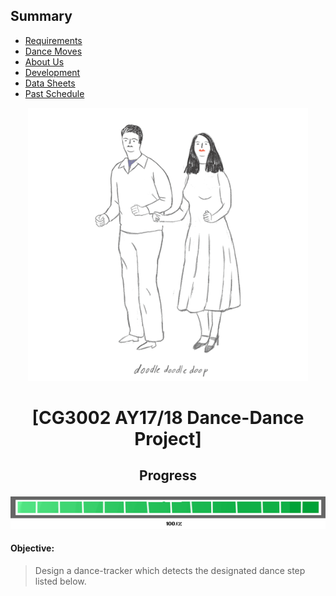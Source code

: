 ## Summary

* [Requirements][req]
* [Dance Moves][dance]
* [About Us][about]
* [Development][dev]
* [Data Sheets][data]
* [Past Schedule][schedule]

<p align="center">
  <img src="resources/images/main.gif">
</p>

# <p align="center"> [CG3002 AY17/18 Dance-Dance Project] </p>

## <p align="center"> Progress </p>

![](resources/images/progress/PROGRESS_BAR13.png)


#### Objective: 

> Design a dance-tracker which detects the designated dance step listed below.

[req]: https://github.com/cardboardcode/dancedance/blob/master/resources/docs/CG3002-dance.pdf

[dance]:https://github.com/cardboardcode/dancedance/blob/master/resources/dancemoves.md

[about]:https://github.com/cardboardcode/dancedance/blob/master/resources/about.md
[data]: https://github.com/cardboardcode/dancedance/blob/master/resources/data.md
[dev]:https://github.com/cardboardcode/dancedance/blob/master/resources/dev.md
[schedule]:https://github.com/cardboardcode/dancedance/blob/master/resources/schedule.md